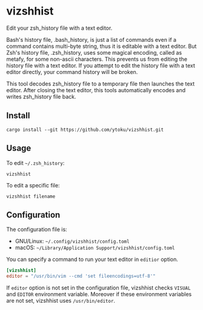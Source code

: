 # vizshhist

Edit your zsh_history file with a text editor.

Bash's history file, .bash_history, is just a list of commands even if a command contains multi-byte string, thus it is editable with a text editor. But Zsh's history file, .zsh_history, uses some magical encoding, called as metafy, for some non-ascii characters. This prevents us from editing the history file with a text editor. If you attempt to edit the history file with a text editor directly, your command history will be broken.

This tool decodes zsh_history file to a temporary file then launches the text editor. After closing the text editor, this tools automatically encodes and writes zsh_history file back.

## Install

```
cargo install --git https://github.com/ytoku/vizshhist.git
```

## Usage

To edit `~/.zsh_history`:

```
vizshhist
```

To edit a specific file:

```
vizshhist filename
```

## Configuration

The configuration file is:

- GNU/Linux: `~/.config/vizshhist/config.toml`
- macOS: `~/Library/Application Support/vizshhist/config.toml`

You can specify a command to run your text editor in `editior` option.

```toml
[vizshhist]
editor = "/usr/bin/vim --cmd 'set fileencodings=utf-8'"
```

If `editor` option is not set in the configuration file, vizshhist checks `VISUAL` and `EDITOR` environment variable. Moreover if these environment variables are not set, vizshhist uses `/usr/bin/editor`.
